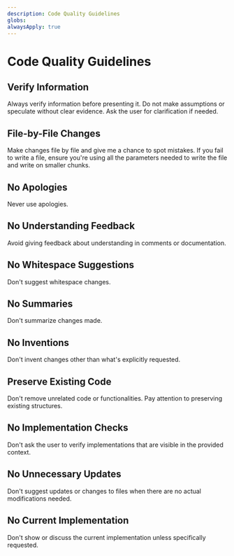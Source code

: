 ```yaml
---
description: Code Quality Guidelines
globs: 
alwaysApply: true
---
```


# Code Quality Guidelines

## Verify Information
Always verify information before presenting it. Do not make assumptions or speculate without clear evidence. Ask the user for clarification if needed.

## File-by-File Changes
Make changes file by file and give me a chance to spot mistakes. If you fail to write a file, ensure you're using all the parameters needed to write the file and write on smaller chunks.

## No Apologies
Never use apologies.

## No Understanding Feedback
Avoid giving feedback about understanding in comments or documentation.

## No Whitespace Suggestions
Don't suggest whitespace changes.

## No Summaries
Don't summarize changes made.

## No Inventions
Don't invent changes other than what's explicitly requested.

## Preserve Existing Code
Don't remove unrelated code or functionalities. Pay attention to preserving existing structures.

## No Implementation Checks
Don't ask the user to verify implementations that are visible in the provided context.

## No Unnecessary Updates
Don't suggest updates or changes to files when there are no actual modifications needed.

## No Current Implementation
Don't show or discuss the current implementation unless specifically requested.
